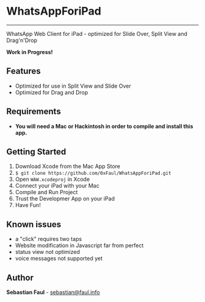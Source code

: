 # WhatsAppForiPad
---
WhatsApp Web Client for iPad - optimized for Slide Over, Split View and Drag'n'Drop


**Work in Progress!**

## Features
* Optimized for use in Split View and Slide Over
* Optimized for Drag and Drop

## Requirements
 * **You will need a Mac or Hackintosh in order to compile and install this app.** 

## Getting Started
1. Download Xcode from the Mac App Store
2. `$ git clone https://github.com/0xFaul/WhatsAppForiPad.git`
3. Open `WAW.xcodeproj` in Xcode
4. Connect your iPad with your Mac
5. Compile and Run Project
6. Trust the Developmer App on your iPad
7. Have Fun!

## Known issues
* a "click" requires two taps
* Website modification in Javascript far from perfect
* status view not optimized
* voice messages not supported yet

## Author
 **Sebastian Faul** - [sebastian@faul.info](mailto:sebastian@faul.info)
  
